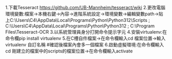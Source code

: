 1.下載Tesseract https://github.com/UB-Mannheim/tesseract/wiki
2.更改電腦環境變數:檔案->本機右鍵->內容->進階系統設定->環境變數->編輯變數path->貼上C:\Users\C4\AppData\Local\Programs\Python\Python312\Scripts ; C:\Users\C4\AppData\Local\Programs\Python\Python312 ; C:\Program Files\Tesseract-OCR
3.以系統管理員身分打開命令提示字元
4.安裝virtualenv:在命令欄pip install virtualenv
5.在C槽自件檔案->在命令欄輸入cd 檔案位置->輸入virtualenv 自訂名稱 #確認後檔案內會多一個檔案
6.啟動虛擬環境:在命令欄輸入 cd 剛建立的檔案中的scripts的檔案位置->在命令欄輸入activate
